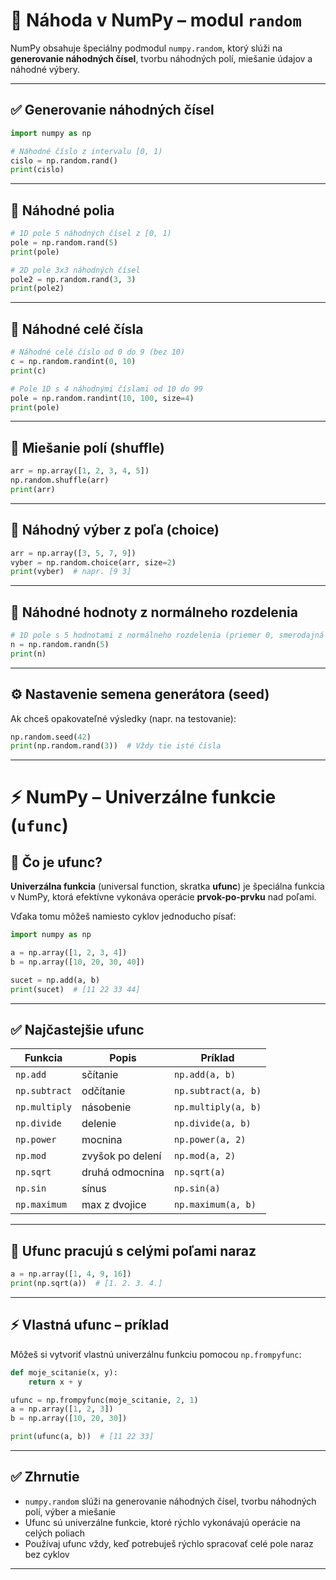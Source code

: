 # 🎲 Náhoda v NumPy – modul `random`

NumPy obsahuje špeciálny podmodul `numpy.random`, ktorý slúži na **generovanie náhodných čísel**, tvorbu náhodných polí, miešanie údajov a náhodné výbery.

---

## ✅ Generovanie náhodných čísel

```python
import numpy as np

# Náhodné číslo z intervalu [0, 1)
cislo = np.random.rand()
print(cislo)
```

---

## 📏 Náhodné polia

```python
# 1D pole 5 náhodných čísel z [0, 1)
pole = np.random.rand(5)
print(pole)

# 2D pole 3x3 náhodných čísel
pole2 = np.random.rand(3, 3)
print(pole2)
```

---

## 🎲 Náhodné celé čísla

```python
# Náhodné celé číslo od 0 do 9 (bez 10)
c = np.random.randint(0, 10)
print(c)

# Pole 1D s 4 náhodnými číslami od 10 do 99
pole = np.random.randint(10, 100, size=4)
print(pole)
```

---

## 🔄 Miešanie polí (shuffle)

```python
arr = np.array([1, 2, 3, 4, 5])
np.random.shuffle(arr)
print(arr)
```

---

## 🎯 Náhodný výber z poľa (choice)

```python
arr = np.array([3, 5, 7, 9])
vyber = np.random.choice(arr, size=2)
print(vyber)  # napr. [9 3]
```

---

## 🎲 Náhodné hodnoty z normálneho rozdelenia

```python
# 1D pole s 5 hodnotami z normálneho rozdelenia (priemer 0, smerodajná odchýlka 1)
n = np.random.randn(5)
print(n)
```

---

## ⚙️ Nastavenie semena generátora (seed)

Ak chceš opakovateľné výsledky (napr. na testovanie):

```python
np.random.seed(42)
print(np.random.rand(3))  # Vždy tie isté čísla
```

---

# ⚡ NumPy – Univerzálne funkcie (`ufunc`)

## 🧠 Čo je ufunc?

**Univerzálna funkcia** (universal function, skratka **ufunc**) je špeciálna funkcia v NumPy, ktorá efektívne vykonáva operácie **prvok-po-prvku** nad poľami.

Vďaka tomu môžeš namiesto cyklov jednoducho písať:

```python
import numpy as np

a = np.array([1, 2, 3, 4])
b = np.array([10, 20, 30, 40])

sucet = np.add(a, b)
print(sucet)  # [11 22 33 44]
```

---

## ✅ Najčastejšie ufunc

| Funkcia       | Popis            | Príklad             |
| ------------- | ---------------- | ------------------- |
| `np.add`      | sčítanie         | `np.add(a, b)`      |
| `np.subtract` | odčítanie        | `np.subtract(a, b)` |
| `np.multiply` | násobenie        | `np.multiply(a, b)` |
| `np.divide`   | delenie          | `np.divide(a, b)`   |
| `np.power`    | mocnina          | `np.power(a, 2)`    |
| `np.mod`      | zvyšok po delení | `np.mod(a, 2)`      |
| `np.sqrt`     | druhá odmocnina  | `np.sqrt(a)`        |
| `np.sin`      | sínus            | `np.sin(a)`         |
| `np.maximum`  | max z dvojice    | `np.maximum(a, b)`  |

---

## 📝 Ufunc pracujú s celými poľami naraz

```python
a = np.array([1, 4, 9, 16])
print(np.sqrt(a))  # [1. 2. 3. 4.]
```

---

## ⚡ Vlastná ufunc – príklad

Môžeš si vytvoriť vlastnú univerzálnu funkciu pomocou `np.frompyfunc`:

```python
def moje_scitanie(x, y):
    return x + y

ufunc = np.frompyfunc(moje_scitanie, 2, 1)
a = np.array([1, 2, 3])
b = np.array([10, 20, 30])

print(ufunc(a, b))  # [11 22 33]
```

---

## ✅ Zhrnutie

* `numpy.random` slúži na generovanie náhodných čísel, tvorbu náhodných polí, výber a miešanie
* Ufunc sú univerzálne funkcie, ktoré rýchlo vykonávajú operácie na celých poliach
* Používaj ufunc vždy, keď potrebuješ rýchlo spracovať celé pole naraz bez cyklov

---
